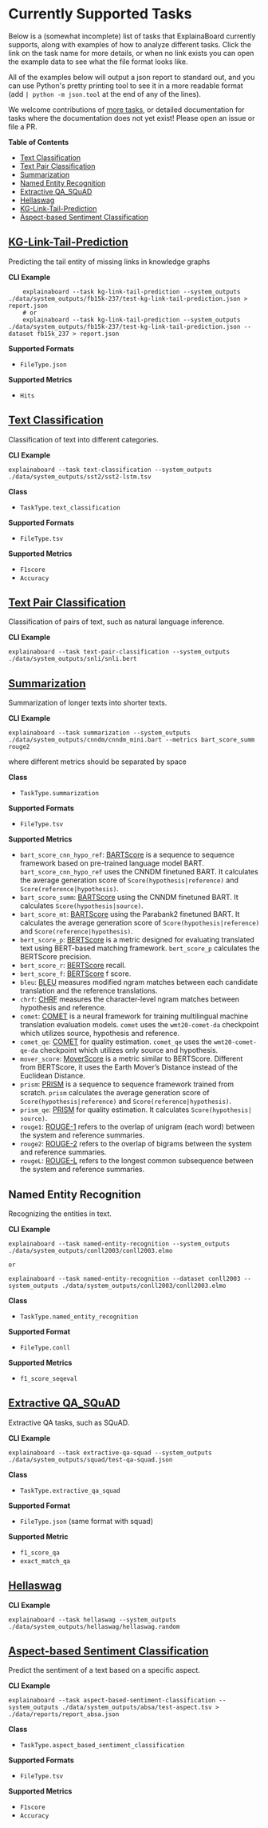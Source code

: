 # Currently Supported Tasks

Below is a (somewhat incomplete) list of tasks that ExplainaBoard currently supports, along with examples of how to analyze different tasks.
Click the link on the task name for more details, or when no link exists you can open the example data to see what the file format looks like.

All of the examples below will output a json report to standard out, and you can use Python's pretty printing tool to see it in a more readable format (add `| python -m json.tool` at the end of any of the lines).

We welcome contributions of [more tasks](add_new_tasks.md), or detailed documentation for tasks where the documentation does not yet exist! Please open an issue or file a PR.

**Table of Contents**
* [Text Classification](#text-classification)
* [Text Pair Classification](#text-pair-classification)
* [Summarization](#summarization)
* [Named Entity Recognition](#named-entity-recognition)
* [Extractive QA_SQuAD](#extractive-qa-squad)
* [Hellaswag](#hellaswag)
* [KG-Link-Tail-Prediction](#kg-link-tail-prediction)
* [Aspect-based Sentiment Classification](#aspect-based-sentiment-classification)






## [KG-Link-Tail-Prediction](task_kg_link_tail_prediction.md)
Predicting the tail entity of missing links in knowledge graphs

**CLI Example**
```shell
    explainaboard --task kg-link-tail-prediction --system_outputs ./data/system_outputs/fb15k-237/test-kg-link-tail-prediction.json > report.json
    # or
    explainaboard --task kg-link-tail-prediction --system_outputs ./data/system_outputs/fb15k-237/test-kg-link-tail-prediction.json --dataset fb15k_237 > report.json
```



**Supported Formats**
* `FileType.json`
  
**Supported Metrics**
* `Hits`




## [Text Classification](task_text_classification.md)

Classification of text into different categories.

**CLI Example**
```shell
explainaboard --task text-classification --system_outputs ./data/system_outputs/sst2/sst2-lstm.tsv
```

**Class**
* `TaskType.text_classification`

**Supported Formats**
* `FileType.tsv`
  
**Supported Metrics**
* `F1score`
* `Accuracy`


## [Text Pair Classification](task_text_pair_classification.md)

Classification of pairs of text, such as natural language inference.

**CLI Example**
```shell
explainaboard --task text-pair-classification --system_outputs ./data/system_outputs/snli/snli.bert
```

## [Summarization](task_summarization.md)

Summarization of longer texts into shorter texts.

**CLI Example**
```shell
explainaboard --task summarization --system_outputs ./data/system_outputs/cnndm/cnndm_mini.bart --metrics bart_score_summ rouge2
```
where different metrics should be separated by space

**Class**
* `TaskType.summarization`
  
**Supported Formats**
* `FileType.tsv`
  
**Supported Metrics**
* `bart_score_cnn_hypo_ref`: [BARTScore](https://arxiv.org/abs/2106.11520) is a sequence to sequence framework based on pre-trained language model BART.  `bart_score_cnn_hypo_ref` uses the CNNDM finetuned BART. It calculates the average generation score of `Score(hypothesis|reference)` and `Score(reference|hypothesis)`.
* `bart_score_summ`: [BARTScore](https://arxiv.org/abs/2106.11520) using the CNNDM finetuned BART. It calculates `Score(hypothesis|source)`.
* `bart_score_mt`: [BARTScore](https://arxiv.org/abs/2106.11520) using the Parabank2 finetuned BART. It calculates the average generation score of `Score(hypothesis|reference)` and `Score(reference|hypothesis)`.
* `bert_score_p`: [BERTScore](https://arxiv.org/abs/1904.09675) is a metric designed for evaluating translated text using BERT-based matching framework. `bert_score_p` calculates the BERTScore precision.
* `bert_score_r`: [BERTScore](https://arxiv.org/abs/1904.09675) recall.
* `bert_score_f`: [BERTScore](https://arxiv.org/abs/1904.09675) f score.
* `bleu`: [BLEU](https://aclanthology.org/P02-1040.pdf) measures modified ngram matches between each candidate translation and the reference translations. 
* `chrf`: [CHRF](https://aclanthology.org/W15-3049/) measures the character-level ngram matches between hypothesis and reference.
* `comet`: [COMET](https://aclanthology.org/2020.emnlp-main.213/) is a neural framework for training multilingual machine translation evaluation models. `comet` uses the `wmt20-comet-da` checkpoint which utilizes source, hypothesis and reference.
* `comet_qe`: [COMET](https://aclanthology.org/2020.emnlp-main.213/) for quality estimation. `comet_qe` uses the `wmt20-comet-qe-da` checkpoint which utilizes only source and hypothesis.
* `mover_score`: [MoverScore](https://arxiv.org/abs/1909.02622) is a metric similar to BERTScore. Different from BERTScore, it uses the Earth Mover’s Distance instead of the Euclidean Distance.
* `prism`: [PRISM](https://arxiv.org/abs/2004.14564) is a sequence to sequence framework trained from scratch. `prism` calculates the average generation score of `Score(hypothesis|reference)` and `Score(reference|hypothesis)`.
* `prism_qe`: [PRISM](https://arxiv.org/abs/2004.14564) for quality estimation. It calculates `Score(hypothesis| source)`.
* `rouge1`: [ROUGE-1](https://aclanthology.org/W04-1013/) refers to the overlap of unigram (each word) between the system and reference summaries.
* `rouge2`: [ROUGE-2](https://aclanthology.org/W04-1013/) refers to the overlap of bigrams between the system and reference summaries.
* `rougeL`: [ROUGE-L](https://aclanthology.org/W04-1013/) refers to the longest common subsequence between the system and reference summaries.





## Named Entity Recognition

Recognizing the entities in text.

**CLI Example**
```shell
explainaboard --task named-entity-recognition --system_outputs ./data/system_outputs/conll2003/conll2003.elmo

or 

explainaboard --task named-entity-recognition --dataset conll2003 --system_outputs ./data/system_outputs/conll2003/conll2003.elmo

```

**Class**
* `TaskType.named_entity_recognition`

**Supported Format**
* `FileType.conll`
  
**Supported Metrics**
* `f1_score_seqeval`
 

## [Extractive QA_SQuAD](task_extractive_qa_squad.md)

Extractive QA tasks, such as SQuAD.

**CLI Example**
```shell
explainaboard --task extractive-qa-squad --system_outputs ./data/system_outputs/squad/test-qa-squad.json
```

**Class**
* `TaskType.extractive_qa_squad`

**Supported Format**
* `FileType.json` (same format with squad)
  
**Supported Metric**
* `f1_score_qa`
* `exact_match_qa`
 

## [Hellaswag](task_hellaswag.md)

**CLI Example**
```shell
explainaboard --task hellaswag --system_outputs ./data/system_outputs/hellaswag/hellaswag.random
```

## [Aspect-based Sentiment Classification](task_aspect_based_sentiment_classification.md)
Predict the sentiment of a text based on a specific aspect.

**CLI Example**
```shell
explainaboard --task aspect-based-sentiment-classification --system_outputs ./data/system_outputs/absa/test-aspect.tsv > ./data/reports/report_absa.json
```

**Class**
* `TaskType.aspect_based_sentiment_classification`

**Supported Formats**
* `FileType.tsv`
  
**Supported Metrics**
* `F1score`
* `Accuracy`